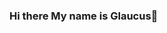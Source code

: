### Hi there My name is Glaucus👋

<!--

- 🔭 I’m currently working on ... Learning more about coding
- 🌱 I study at ... Coltec-UFMG, System Development 3rd year
- 👯 I’m looking to collaborate on ... Cool projects
- 🤔 I’m looking for help with ... Reaching the next level in coding in general
- 💬 Ask me about ... My day
- 📫 How to reach me: ... My email is: glaucusmiral@gmail.com
- 😄 Pronouns: ... He/Him
- ⚡ Fun fact: ... I like Editing, acting.
-->
